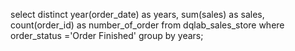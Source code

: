 select distinct
	year(order_date) as years, 
	sum(sales) as sales,
	count(order_id) as number_of_order
from dqlab_sales_store
where order_status ='Order Finished'
group by years;
